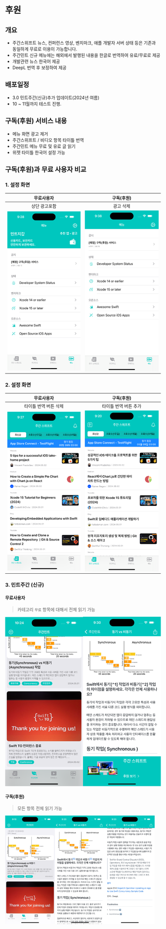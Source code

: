 # 후원

## 개요
* 주간스위프트 뉴스, 컨퍼런스 영상, 벤치마크, 애플 개발자 서버 상태 등은 기존과 동일하게 무료로 이용이 가능합니다.
* 주간민트 신규 메뉴에는 해외에서 발행된 내용을 한글로 번역하여 유료/무료로 제공
* 개발관련 뉴스 한국어 제공
* DeepL 번역 후 보정하여 제공

## 배포일정
* 3.0 민트주간(신규)추가 업데이트(2024년 여름)
* 10 ~ 11월까지 테스트 진행.

## 구독(후원) 서비스 내용
* 메뉴 화면 광고 제거
* 주간스위프트 / 비디오 항목 타이틀 번역
* 주간민트 메뉴 무료 및 유료 글 읽기
* 위젯 타이틀 한국어 설정 가능

## 구독(후원)과 무료 사용자 비교

### 1. 설정 화면

|무료사용자|구독(후원)|
|:-----:|:---:|
|상단 광고포함|광고 삭제|
|<img src = "https://raw.githubusercontent.com/MintSwift/MintImage/main/PromotionImage/Menu_AD_2.png" width="100%" height="auto">|<img src = "https://raw.githubusercontent.com/MintSwift/MintImage/main/PromotionImage/Non_Menu.png" width="100%" height="auto"> |


### 2. 설정 화면

|무료사용자|구독(후원)|
|:-----:|:---:|
|타이틀 번역 버튼 삭제|타이틀 번역 버튼 추가|
|<img src = "https://raw.githubusercontent.com/MintSwift/MintImage/main/PromotionImage/Non_Title.png" width="100%" height="auto">|<img src = "https://raw.githubusercontent.com/MintSwift/MintImage/main/PromotionImage/Title_Korean.png" width="100%" height="auto"> |

### 3. 민트주간 (신규)

#### 무료사용자
> 카테고리 `무료` 항목에 대해서 전체 읽기 가능

<img src = "https://raw.githubusercontent.com/MintSwift/MintImage/main/PromotionImage/Free_WeeklyMint.png" width="50%" height="auto"><img src = "https://raw.githubusercontent.com/MintSwift/MintImage/main/PromotionImage/Non_WeeklyMint.png" width="50%" height="auto">

#### 구독(후원)
> 모든 항목 전체 읽기 가능

<img src = "https://raw.githubusercontent.com/MintSwift/MintImage/main/PromotionImage/WeeklyMint_1.png" width="32%" height="auto"><img src = "https://raw.githubusercontent.com/MintSwift/MintImage/main/PromotionImage/WeeklyMint_2.png" width="32%" height="auto"><img src = "https://raw.githubusercontent.com/MintSwift/MintImage/main/PromotionImage/WeeklyMint_3.png" width="32%" height="auto">




